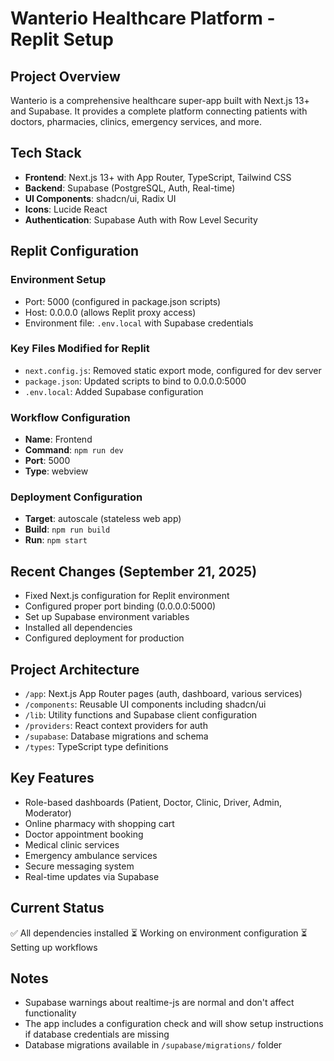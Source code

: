 # Wanterio Healthcare Platform - Replit Setup

## Project Overview
Wanterio is a comprehensive healthcare super-app built with Next.js 13+ and Supabase. It provides a complete platform connecting patients with doctors, pharmacies, clinics, emergency services, and more.

## Tech Stack
- **Frontend**: Next.js 13+ with App Router, TypeScript, Tailwind CSS
- **Backend**: Supabase (PostgreSQL, Auth, Real-time)  
- **UI Components**: shadcn/ui, Radix UI
- **Icons**: Lucide React
- **Authentication**: Supabase Auth with Row Level Security

## Replit Configuration

### Environment Setup
- Port: 5000 (configured in package.json scripts)
- Host: 0.0.0.0 (allows Replit proxy access)
- Environment file: `.env.local` with Supabase credentials

### Key Files Modified for Replit
- `next.config.js`: Removed static export mode, configured for dev server
- `package.json`: Updated scripts to bind to 0.0.0.0:5000
- `.env.local`: Added Supabase configuration

### Workflow Configuration
- **Name**: Frontend
- **Command**: `npm run dev`
- **Port**: 5000
- **Type**: webview

### Deployment Configuration
- **Target**: autoscale (stateless web app)
- **Build**: `npm run build`
- **Run**: `npm start`

## Recent Changes (September 21, 2025)
- Fixed Next.js configuration for Replit environment
- Configured proper port binding (0.0.0.0:5000)
- Set up Supabase environment variables
- Installed all dependencies
- Configured deployment for production

## Project Architecture
- `/app`: Next.js App Router pages (auth, dashboard, various services)
- `/components`: Reusable UI components including shadcn/ui
- `/lib`: Utility functions and Supabase client configuration
- `/providers`: React context providers for auth
- `/supabase`: Database migrations and schema
- `/types`: TypeScript type definitions

## Key Features
- Role-based dashboards (Patient, Doctor, Clinic, Driver, Admin, Moderator)
- Online pharmacy with shopping cart
- Doctor appointment booking
- Medical clinic services
- Emergency ambulance services
- Secure messaging system
- Real-time updates via Supabase

## Current Status
✅ All dependencies installed
⏳ Working on environment configuration
⏳ Setting up workflows

## Notes
- Supabase warnings about realtime-js are normal and don't affect functionality
- The app includes a configuration check and will show setup instructions if database credentials are missing
- Database migrations available in `/supabase/migrations/` folder